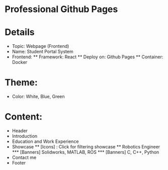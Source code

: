 # Professional Github Pages

# Details
* Topic: Webpage (Frontend)
* Name: Student Portal System
* Frontend:
** Framework: React
** Deploy on: Github Pages
** Container: Docker

# Theme:
* Color: White, Blue, Green

# Content:
* Header
* Introduction
* Education and Work Experience
* Showcase
** [Icons] : Click for filtering showcase
** Robotics Engineer
*** [Banners] Solidworks, MATLAB, ROS
*** [Banners] C, C++, Python
* Contact me
* Footer
